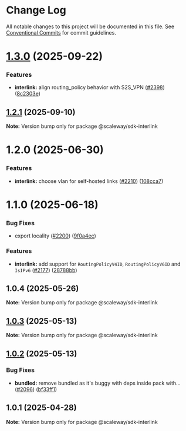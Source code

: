 # Change Log

All notable changes to this project will be documented in this file.
See [Conventional Commits](https://conventionalcommits.org) for commit guidelines.

# [1.3.0](https://github.com/scaleway/scaleway-sdk-js/compare/@scaleway/sdk-interlink@1.2.0...@scaleway/sdk-interlink@1.3.0) (2025-09-22)

### Features

- **interlink:** align routing_policy behavior with S2S_VPN ([#2398](https://github.com/scaleway/scaleway-sdk-js/issues/2398)) ([8c2303e](https://github.com/scaleway/scaleway-sdk-js/commit/8c2303e94c833168f5c20fe9ff5f6aa77b2ece57))

## [1.2.1](https://github.com/scaleway/scaleway-sdk-js/compare/@scaleway/sdk-interlink@1.2.0...@scaleway/sdk-interlink@1.2.1) (2025-09-10)

**Note:** Version bump only for package @scaleway/sdk-interlink

# 1.2.0 (2025-06-30)

### Features

- **interlink:** choose vlan for self-hosted links ([#2210](https://github.com/scaleway/scaleway-sdk-js/issues/2210)) ([108cca7](https://github.com/scaleway/scaleway-sdk-js/commit/108cca79517205b2861a19c2507ff3fd0c0c17bd))

# 1.1.0 (2025-06-18)

### Bug Fixes

- export locality ([#2200](https://github.com/scaleway/scaleway-sdk-js/issues/2200)) ([9f0a4ec](https://github.com/scaleway/scaleway-sdk-js/commit/9f0a4ec19e377cd90c5829604467c09a2088a38c))

### Features

- **interlink:** add support for `RoutingPolicyV4ID`, `RoutingPolicyV6ID` and `IsIPv6` ([#2177](https://github.com/scaleway/scaleway-sdk-js/issues/2177)) ([28788bb](https://github.com/scaleway/scaleway-sdk-js/commit/28788bb143c95557f286374d938ec341caeee15c))

## 1.0.4 (2025-05-26)

**Note:** Version bump only for package @scaleway/sdk-interlink

## [1.0.3](https://github.com/scaleway/scaleway-sdk-js/compare/@scaleway/sdk-interlink@1.0.2...@scaleway/sdk-interlink@1.0.3) (2025-05-13)

**Note:** Version bump only for package @scaleway/sdk-interlink

## [1.0.2](https://github.com/scaleway/scaleway-sdk-js/compare/@scaleway/sdk-interlink@1.0.1...@scaleway/sdk-interlink@1.0.2) (2025-05-13)

### Bug Fixes

- **bundled:** remove bundled as it's buggy with deps inside pack with… ([#2096](https://github.com/scaleway/scaleway-sdk-js/issues/2096)) ([bf33ff1](https://github.com/scaleway/scaleway-sdk-js/commit/bf33ff1f9cdd951add94817dac27239c86ef5437))

## 1.0.1 (2025-04-28)

**Note:** Version bump only for package @scaleway/sdk-interlink
